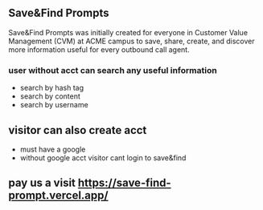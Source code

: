 
## Save&Find Prompts
Save&Find Prompts was initially created for everyone in Customer Value Management (CVM) at ACME campus to save, share, create, and discover more information useful for every outbound call agent.

### user without acct can search any useful information 
- search by hash tag
- search by content
- search by username
## visitor can also create acct 
- must have a google
- without google acct visitor cant login to save&find

## pay us a visit https://save-find-prompt.vercel.app/
